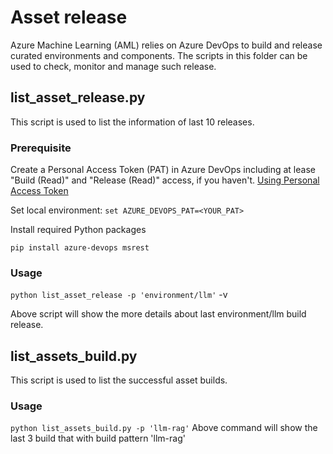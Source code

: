 # Asset release

Azure Machine Learning (AML) relies on Azure DevOps to build and release curated environments and components. The scripts in this folder can be used to check, monitor and manage such release.

## list_asset_release.py

This script is used to list the information of last 10 releases.

### Prerequisite

Create a Personal Access Token (PAT) in Azure DevOps including at lease "Build (Read)" and "Release (Read)" access, if you haven't. [Using Personal Access Token](https://learn.microsoft.com/en-us/azure/devops/organizations/accounts/use-personal-access-tokens-to-authenticate?view=azure-devops&tabs=Windows#about-pats)

Set local environment:
`set AZURE_DEVOPS_PAT=<YOUR_PAT>`

Install required Python packages

`pip install azure-devops msrest`

### Usage

`python list_asset_release -p 'environment/llm'` -v

Above script will show the more details about last environment/llm build release.

## list_assets_build.py

This script is used to list the successful asset builds.

### Usage

`python list_assets_build.py -p 'llm-rag'`
Above command will show the last 3 build that with build pattern 'llm-rag'